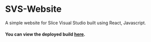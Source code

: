 # SVS-Website

A simple website for Slice Visual Studio built using React, Javascript.

#### You can view the deployed build [here](https://1cbondy1.github.io/SVS-Website/).